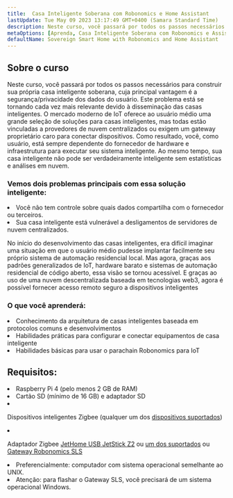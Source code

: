 ```yaml
---
title:  Casa Inteligente Soberana com Robonomics e Home Assistant
lastUpdate: Tue May 09 2023 13:17:49 GMT+0400 (Samara Standard Time)
description: Neste curso, você passará por todos os passos necessários para construir sua própria casa inteligente soberana, cuja principal vantagem é a segurança/privacidade dos dados do usuário
metaOptions: [Aprenda, Casa Inteligente Soberana com Robonomics e Assistente Doméstico]
defaultName: Sovereign Smart Home with Robonomics and Home Assistant
---
```


## Sobre o curso

Neste curso, você passará por todos os passos necessários para construir sua própria casa inteligente soberana, cuja principal vantagem é a segurança/privacidade dos dados do usuário. Este problema está se tornando cada vez mais relevante devido à disseminação das casas inteligentes. O mercado moderno de IoT oferece ao usuário médio uma grande seleção de soluções para casas inteligentes, mas todas estão vinculadas a provedores de nuvem centralizados ou exigem um gateway proprietário caro para conectar dispositivos. Como resultado, você, como usuário, está sempre dependente do fornecedor de hardware e infraestrutura para executar seu sistema inteligente. Ao mesmo tempo, sua casa inteligente não pode ser verdadeiramente inteligente sem estatísticas e análises em nuvem.

### Vemos dois problemas principais com essa solução inteligente:

<List>
  <li>  Você não tem controle sobre quais dados compartilha com o fornecedor ou terceiros.
    
  </li>
  <li> Sua casa inteligente está vulnerável a desligamentos de servidores de nuvem centralizados.
  </li>
</List>

No início do desenvolvimento das casas inteligentes, era difícil imaginar uma situação em que o usuário médio pudesse implantar facilmente seu próprio sistema de automação residencial local. Mas agora, graças aos padrões generalizados de IoT, hardware barato e sistemas de automação residencial de código aberto, essa visão se tornou acessível. E graças ao uso de uma nuvem descentralizada baseada em tecnologias web3, agora é possível fornecer acesso remoto seguro a dispositivos inteligentes

### O que você aprenderá:

<List type="plus">
  <li>
    Conhecimento da arquitetura de casas inteligentes baseada em protocolos comuns e desenvolvimentos
  </li>
  <li>
   Habilidades práticas para configurar e conectar equipamentos de casa inteligente
  </li>
   <li>
    Habilidades básicas para usar o parachain Robonomics para IoT
  </li>
</List>


## Requisitos:

<List>
<li>
  Raspberry Pi 4 (pelo menos 2 GB de RAM)
</li>
<li>
  Cartão SD (mínimo de 16 GB) e adaptador SD
</li>
<li class="flex">

  Dispositivos inteligentes Zigbee (qualquer um dos [dispositivos suportados](https://slsys.io/en/action/supported_devices.html))
</li>
<li class="flex">

  Adaptador Zigbee [JetHome USB JetStick Z2](https://jethome.ru/z2/?sl=en) ou [um dos suportados](https://www.zigbee2mqtt.io/guide/adapters/) ou [Gateway Robonomics SLS](https://oshwlab.com/ludovich88/robonomics_sls_gateway_v01)
</li>

<li>
  Preferencialmente: computador com sistema operacional semelhante ao UNIX.
</li>
<li>
  <span class="accent">Atenção</span>: para flashar o Gateway SLS, você precisará de um sistema operacional Windows.
</li>
</List>
